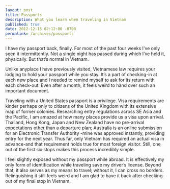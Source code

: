 ```yaml
---
layout: post
title: Passports
description: What you learn when traveling in Vietnam
published: true
date: 2012-12-15 02:12:00 -0700
permalink: /archives/passports
---
```

I have my passport back, finally. For most of the past four weeks I’ve only seen it intermittently. Not a single night has passed during which I’ve held it, physically. But that’s normal in Vietnam.

Unlike anyplace I have previously visited, Vietnamese law requires your lodging to hold your passport while you stay. It’s a part of checking-in at each new place and I needed to remind myself to ask for its return with each check-out. Even after a month, it feels weird to hand over such an important document.

Traveling with a United States passport is a privilege. Visa requirements are kinder perhaps only to citizens of the United Kingdom with its extensive map of former colonies. Researching entry regulations across SE Asia and the Pacific, I am amazed at how many places provide us a visa upon arrival. Thailand, Hong Kong, Japan and New Zealand have no pre-arrival expectations other than a departure plan; Australia is an online submission for an Electronic Transfer Authority -mine was approved instantly, providing entry for the next year. Thus far, only Vietnam has required an actual visa in advance-and that requirement holds true for most foreign visitor. Still, one out of the first six stops makes this process incredibly simple.

I feel slightly exposed without my passport while abroad. It is effectively my only form of identification while traveling save my driver’s license. Beyond that, it also serves as my means to travel; without it, I can cross no borders. Relinquishing it still feels weird and I am glad to have it back after checking-out of my final stop in Vietnam.
